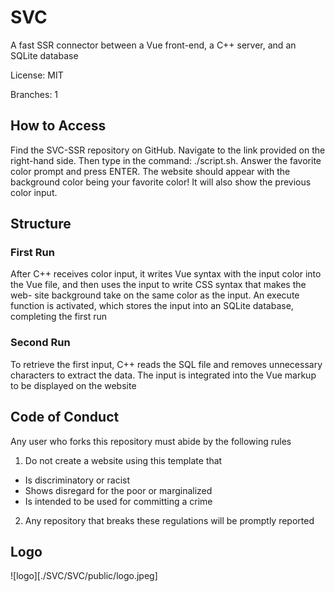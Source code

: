 # SVC
A fast SSR connector between a Vue front-end, a C++ server, and an SQLite database

License: MIT

Branches: 1

## How to Access

Find the SVC-SSR repository on GitHub. Navigate to the link provided on the right-hand side. Then type in the command: ./script.sh. Answer the favorite color prompt and press ENTER. The website should appear with the background color being your favorite color! It will also show the previous color input.

## Structure

### First Run

After C++ receives color input, it writes Vue syntax with the input color into the Vue file, and then uses the input to write CSS syntax that makes the web- site background take on the same color as the input. An execute function is activated, which stores the input into an SQLite database, completing the first run

### Second Run

To retrieve the first input, C++ reads the SQL file and removes unnecessary characters to extract the data. The input is integrated into the Vue markup to be displayed on the website

## Code of Conduct

Any user who forks this repository must abide by the following rules

1. Do not create a website using this template that
- Is discriminatory or racist
- Shows disregard for the poor or marginalized
- Is intended to be used for committing a crime

2. Any repository that breaks these regulations will be promptly reported

## Logo

![logo][./SVC/SVC/public/logo.jpeg]

